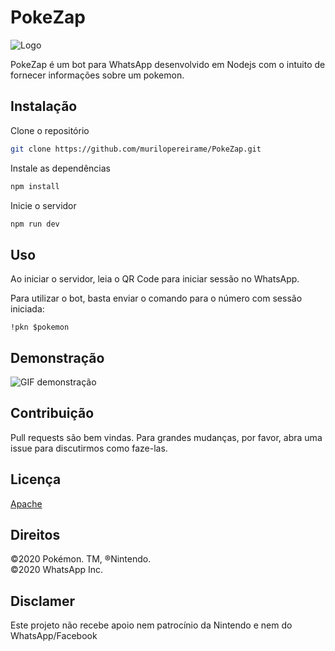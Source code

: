 # PokeZap
![Logo](https://i.imgur.com/zlmDZzE.png)

PokeZap é um bot para WhatsApp desenvolvido em Nodejs com o intuito de fornecer informações sobre um pokemon.

## Instalação

Clone o repositório

```bash
git clone https://github.com/murilopereirame/PokeZap.git
```
Instale as dependências
```bash
npm install
```

Inicie o servidor
```bash
npm run dev
```

## Uso

Ao iniciar o servidor, leia o QR Code para iniciar sessão no WhatsApp.    
  
Para utilizar o bot, basta enviar o comando para o número com sessão iniciada: 
``` 
!pkn $pokemon
```

## Demonstração
![GIF demonstração](https://media3.giphy.com/media/QYSqkwZaRKLt8Kving/giphy.gif)

## Contribuição
Pull requests são bem vindas. Para grandes mudanças, por favor, abra uma issue para discutirmos como faze-las.

## Licença
[Apache](https://www.apache.org/licenses/LICENSE-2.0)

## Direitos
©2020 Pokémon. TM, ®Nintendo.  
©2020 WhatsApp Inc.

## Disclamer
Este projeto não recebe apoio nem patrocínio da Nintendo e nem do WhatsApp/Facebook
